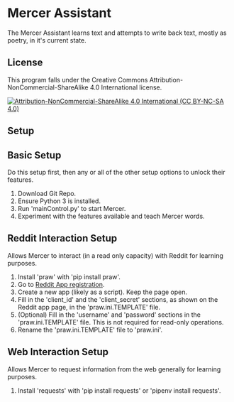 # Mercer Assistant
The Mercer Assistant learns text and attempts to write back text, mostly as poetry, in it's current state.

## License
This program falls under the  Creative Commons Attribution-NonCommercial-ShareAlike 4.0 International license.

[![Attribution-NonCommercial-ShareAlike 4.0 International (CC BY-NC-SA 4.0)](https://i.creativecommons.org/l/by-nc-sa/4.0/88x31.png "Attribution-NonCommercial-ShareAlike 4.0 International (CC BY-NC-SA 4.0)")](https://creativecommons.org/licenses/by-nc-sa/4.0/)

## Setup
## Basic Setup
Do this setup first, then any or all of the other setup options to unlock their features.
1. Download Git Repo.
2. Ensure Python 3 is installed.
3. Run 'mainControl.py' to start Mercer.
4. Experiment with the features available and teach Mercer words.

## Reddit Interaction Setup
Allows Mercer to interact (in a read only capacity) with Reddit for learning purposes.
1. Install 'praw' with 'pip install praw'.
2. Go to [Reddit App registration](https://www.reddit.com/prefs/apps/).
3. Create a new app (likely as a script). Keep the page open.
4. Fill in the 'client_id' and the 'client_secret' sections, as shown on the Reddit app page, in the 'praw.ini.TEMPLATE' file.
5. (Optional) Fill in the 'username' and 'password' sections in the 'praw.ini.TEMPLATE' file. This is not required for read-only operations.
6. Rename the 'praw.ini.TEMPLATE' file to 'praw.ini'.

## Web Interaction Setup
Allows Mercer to request information from the web generally for learning purposes.
1. Install 'requests' with 'pip install requests' or 'pipenv install requests'.